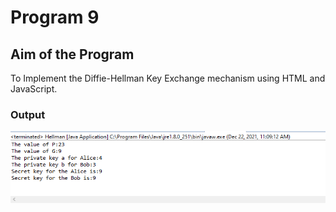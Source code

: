 
# Program 9

## Aim of the Program

To Implement the Diffie-Hellman Key Exchange mechanism using HTML and
JavaScript.

### Output

![output](Program9_Output.png)
